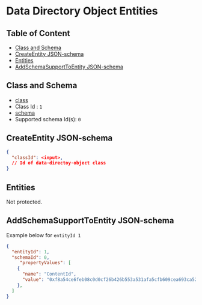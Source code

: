 Data Directory Object Entities
==============================

Table of Content
----------------
<!-- TOC START min:1 max:3 link:true asterisk:false update:true -->
  - [Class and Schema](#class-and-schema)
  - [CreateEntity JSON-schema](#createentity-json-schema)
  - [Entities](#entities)
  - [AddSchemaSupportToEntity JSON-schema](#addschemasupporttoentity-json-schema)
<!-- TOC END -->

## Class and Schema

- [class](/classes/general/data-directory-object.md)
- Class Id : `1`
- [schema](/schemas/general/data-directory-object.md)
- Supported schema Id(s): `0`

## CreateEntity JSON-schema
```json
{
  "classId": <input>,
  // Id of data-directoy-object class
}
```

## Entities

Not protected.

## AddSchemaSupportToEntity JSON-schema
Example below for `entityId 1`

```json
{
  "entityId": 1,
  "schemaId": 0,
     "propertyValues": [
    {
      "name": "ContentId",
      "value": "0xf8a54ce6feb08c0d0cf26b426b553a531afa5cfb609cea693ca520fef034ad60",
    },
  ]
}
```
